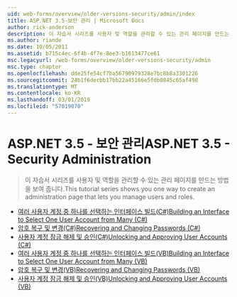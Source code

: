 ```yaml
---
uid: web-forms/overview/older-versions-security/admin/index
title: ASP.NET 3.5-보안 관리 | Microsoft Docs
author: rick-anderson
description: 이 자습서 시리즈를 사용자 및 역할을 관리할 수 있는 관리 페이지를 만드는 방법을 보여 줍니다.
ms.author: riande
ms.date: 10/05/2011
ms.assetid: b715c4ec-6f4b-4f7e-8ee3-b1613477ce61
msc.legacyurl: /web-forms/overview/older-versions-security/admin
msc.type: chapter
ms.openlocfilehash: dde25fe54cf7ba56790979328e7bc8b8a3301226
ms.sourcegitcommit: 24b1f6decbb17bb22a45166e5fdb0845c65af498
ms.translationtype: MT
ms.contentlocale: ko-KR
ms.lasthandoff: 03/01/2019
ms.locfileid: "57019070"
---
```

<a name="aspnet-35---security-administration"></a><span data-ttu-id="81d13-103">ASP.NET 3.5 - 보안 관리</span><span class="sxs-lookup"><span data-stu-id="81d13-103">ASP.NET 3.5 - Security Administration</span></span>
====================
> <span data-ttu-id="81d13-104">이 자습서 시리즈를 사용자 및 역할을 관리할 수 있는 관리 페이지를 만드는 방법을 보여 줍니다.</span><span class="sxs-lookup"><span data-stu-id="81d13-104">This tutorial series shows you one way to create an administration page that lets you manage users and roles.</span></span>


- [<span data-ttu-id="81d13-105">여러 사용자 계정 중 하나를 선택하는 인터페이스 빌드(C#)</span><span class="sxs-lookup"><span data-stu-id="81d13-105">Building an Interface to Select One User Account from Many (C#)</span></span>](building-an-interface-to-select-one-user-account-from-many-cs.md)
- [<span data-ttu-id="81d13-106">암호 복구 및 변경(C#)</span><span class="sxs-lookup"><span data-stu-id="81d13-106">Recovering and Changing Passwords (C#)</span></span>](recovering-and-changing-passwords-cs.md)
- [<span data-ttu-id="81d13-107">사용자 계정 잠금 해제 및 승인(C#)</span><span class="sxs-lookup"><span data-stu-id="81d13-107">Unlocking and Approving User Accounts (C#)</span></span>](unlocking-and-approving-user-accounts-cs.md)
- [<span data-ttu-id="81d13-108">여러 사용자 계정 중 하나를 선택하는 인터페이스 빌드(VB)</span><span class="sxs-lookup"><span data-stu-id="81d13-108">Building an Interface to Select One User Account from Many (VB)</span></span>](building-an-interface-to-select-one-user-account-from-many-vb.md)
- [<span data-ttu-id="81d13-109">암호 복구 및 변경(VB)</span><span class="sxs-lookup"><span data-stu-id="81d13-109">Recovering and Changing Passwords (VB)</span></span>](recovering-and-changing-passwords-vb.md)
- [<span data-ttu-id="81d13-110">사용자 계정 잠금 해제 및 승인(VB)</span><span class="sxs-lookup"><span data-stu-id="81d13-110">Unlocking and Approving User Accounts (VB)</span></span>](unlocking-and-approving-user-accounts-vb.md)
